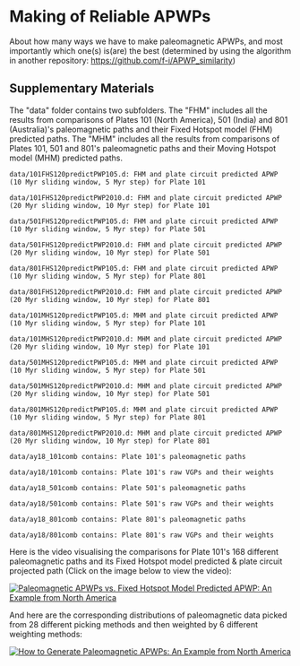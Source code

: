 # Making of Reliable APWPs

About how many ways we have to make paleomagnetic APWPs, and most importantly
which one(s) is(are) the best (determined by using the algorithm in another
repository: https://github.com/f-i/APWP_similarity)

## Supplementary Materials

The "data" folder contains two subfolders. The "FHM" includes all the results
from comparisons of Plates 101 (North America), 501 (India) and 801
(Australia)'s paleomagnetic paths and their Fixed Hotspot model (FHM) predicted
paths. The "MHM" includes all the results from comparisons of Plates 101, 501
and 801's paleomagnetic paths and their Moving Hotspot model (MHM) predicted
paths.

    data/101FHS120predictPWP105.d: FHM and plate circuit predicted APWP (10 Myr sliding window, 5 Myr step) for Plate 101

    data/101FHS120predictPWP2010.d: FHM and plate circuit predicted APWP (20 Myr sliding window, 10 Myr step) for Plate 101

    data/501FHS120predictPWP105.d: FHM and plate circuit predicted APWP (10 Myr sliding window, 5 Myr step) for Plate 501

    data/501FHS120predictPWP2010.d: FHM and plate circuit predicted APWP (20 Myr sliding window, 10 Myr step) for Plate 501

    data/801FHS120predictPWP105.d: FHM and plate circuit predicted APWP (10 Myr sliding window, 5 Myr step) for Plate 801

    data/801FHS120predictPWP2010.d: FHM and plate circuit predicted APWP (20 Myr sliding window, 10 Myr step) for Plate 801

    data/101MHS120predictPWP105.d: MHM and plate circuit predicted APWP (10 Myr sliding window, 5 Myr step) for Plate 101

    data/101MHS120predictPWP2010.d: MHM and plate circuit predicted APWP (20 Myr sliding window, 10 Myr step) for Plate 101

    data/501MHS120predictPWP105.d: MHM and plate circuit predicted APWP (10 Myr sliding window, 5 Myr step) for Plate 501

    data/501MHS120predictPWP2010.d: MHM and plate circuit predicted APWP (20 Myr sliding window, 10 Myr step) for Plate 501

    data/801MHS120predictPWP105.d: MHM and plate circuit predicted APWP (10 Myr sliding window, 5 Myr step) for Plate 801

    data/801MHS120predictPWP2010.d: MHM and plate circuit predicted APWP (20 Myr sliding window, 10 Myr step) for Plate 801

    data/ay18_101comb contains: Plate 101's paleomagnetic paths

	data/ay18/101comb contains: Plate 101's raw VGPs and their weights

    data/ay18_501comb contains: Plate 501's paleomagnetic paths

	data/ay18/501comb contains: Plate 501's raw VGPs and their weights

    data/ay18_801comb contains: Plate 801's paleomagnetic paths

	data/ay18/801comb contains: Plate 801's raw VGPs and their weights



Here is the video visualising the comparisons for Plate 101's 168 different
paleomagnetic paths and its Fixed Hotspot model predicted & plate circuit
projected path (Click on the image below to view the video):

[![Paleomagnetic APWPs vs. Fixed Hotspot Model Predicted APWP: An Example from North America](https://img.youtube.com/vi/KNEdqo5jcOY/0.jpg)](https://www.youtube.com/watch?v=KNEdqo5jcOY "Paleomagnetic APWPs vs. Fixed Hotspot Model Predicted APWP: An Example from North America")

And here are the corresponding distributions of paleomagnetic data picked from
28 different picking methods and then weighted by 6 different weighting methods:

[![How to Generate Paleomagnetic APWPs: An Example from North America](https://img.youtube.com/vi/GMhG3wwZAfw/0.jpg)](https://www.youtube.com/watch?v=GMhG3wwZAfw "How to Generate Paleomagnetic APWPs: An Example from North America")
